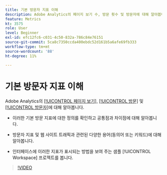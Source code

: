 ```yaml
---
title: 기본 방문자 지표 이해
description: Adobe Analytics의 페이지 보기 수, 방문 횟수 및 방문자에 대해 알아봅니다. 웹 사이트 트래픽을 이해하는 데 도움이 되는 기본 방문자 지표에 대한 통찰력을 얻으십시오.
feature: Metrics
kt: 3575
role: User
level: Beginner
exl-id: efc12fc6-c031-4c50-832a-786c84e76151
source-git-commit: 5ca8c7350ccda400ebdc52d161b5a6afe69fb333
workflow-type: tm+mt
source-wordcount: '88'
ht-degree: 11%

---
```


# 기본 방문자 지표 이해

Adobe Analytics의 [[!UICONTROL 페이지 보기]](https://experienceleague.adobe.com/docs/analytics/components/metrics/page-views.html?lang=ko), [[!UICONTROL 방문]](https://experienceleague.adobe.com/docs/analytics/components/metrics/visits.html?lang=ko-KR) 및 [[!UICONTROL 방문자]](https://experienceleague.adobe.com/docs/analytics/components/metrics/unique-visitors.html?lang=ko-KR)에 대해 알아봅니다.

* 이러한 기본 방문 지표에 대한 정의를 확인하고 공통점과 차이점에 대해 알아봅니다.

* 방문자 지표 및 웹 사이트 트래픽과 관련된 다양한 용어(동의어 또는 키워드)에 대해 알아봅니다.

* 인터페이스에 이러한 지표가 표시되는 방법을 보여 주는 샘플 [!UICONTROL Workspace] 프로젝트를 봅니다.

>[!VIDEO](https://video.tv.adobe.com/v/28774/?quality=12&learn=on)
